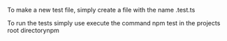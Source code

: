 To make a new test file, simply create a file with the name 
<file you want to test>.test.ts

To run the tests simply use execute the command npm test in the projects root directorynpm
